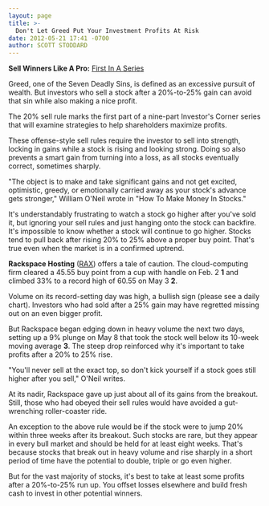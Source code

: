 ```yaml
---
layout: page
title: >-
  Don't Let Greed Put Your Investment Profits At Risk
date: 2012-05-21 17:41 -0700
author: SCOTT STODDARD
---
```





**Sell Winners Like A Pro:** [First In A Series](http://news.investors.com/specialreport/611488/201205211612/how-to-sell-winners-like-a-pro.aspx)

  

Greed, one of the Seven Deadly Sins, is defined as an excessive pursuit of wealth. But investors who sell a stock after a 20%-to-25% gain can avoid that sin while also making a nice profit.

  

The 20% sell rule marks the first part of a nine-part Investor's Corner series that will examine strategies to help shareholders maximize profits.

  

These offense-style sell rules require the investor to sell into strength, locking in gains while a stock is rising and looking strong. Doing so also prevents a smart gain from turning into a loss, as all stocks eventually correct, sometimes sharply.

  

"The object is to make and take significant gains and not get excited, optimistic, greedy, or emotionally carried away as your stock's advance gets stronger," William O'Neil wrote in "How To Make Money In Stocks."

  

It's understandably frustrating to watch a stock go higher after you've sold it, but ignoring your sell rules and just hanging onto the stock can backfire. It's impossible to know whether a stock will continue to go higher. Stocks tend to pull back after rising 20% to 25% above a proper buy point. That's true even when the market is in a confirmed uptrend.

  

**Rackspace Hosting** ([RAX](https://research.investors.com/quote.aspx?symbol=RAX)) offers a tale of caution. The cloud-computing firm cleared a 45.55 buy point from a cup with handle on Feb. 2 **1** and climbed 33% to a record high of 60.55 on May 3 **2**.

  

Volume on its record-setting day was high, a bullish sign (please see a daily chart). Investors who had sold after a 25% gain may have regretted missing out on an even bigger profit.

  

But Rackspace began edging down in heavy volume the next two days, setting up a 9% plunge on May 8 that took the stock well below its 10-week moving average **3**. The steep drop reinforced why it's important to take profits after a 20% to 25% rise.

  

"You'll never sell at the exact top, so don't kick yourself if a stock goes still higher after you sell," O'Neil writes.

  

At its nadir, Rackspace gave up just about all of its gains from the breakout. Still, those who had obeyed their sell rules would have avoided a gut-wrenching roller-coaster ride.

  

An exception to the above rule would be if the stock were to jump 20% within three weeks after its breakout. Such stocks are rare, but they appear in every bull market and should be held for at least eight weeks. That's because stocks that break out in heavy volume and rise sharply in a short period of time have the potential to double, triple or go even higher.

  

But for the vast majority of stocks, it's best to take at least some profits after a 20%-to-25% run up. You offset losses elsewhere and build fresh cash to invest in other potential winners.




